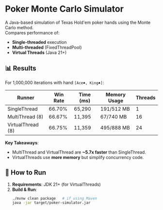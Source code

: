 # Poker Monte Carlo Simulator  

A Java-based simulation of Texas Hold'em poker hands using the Monte Carlo method.  
Compares performance of:  
- **Single-threaded** execution  
- **Multi-threaded** (FixedThreadPool)  
- **Virtual Threads** (Java 21+)  

## 📊 Results  
For 1,000,000 iterations with hand `[Ace♠, King♠]`:  

| Runner           | Win Rate | Time (ms) | Memory Usage | Threads |  
|------------------|----------|-----------|--------------|---------|  
| SingleThread     | 66.70%   | 65,290    | 191/512 MB   | 1       |  
| MultiThread (8)  | 66.67%   | 11,395    | 67/740 MB    | 16      |  
| VirtualThread (8)| 66.75%   | 11,359    | 495/888 MB   | 24      |  

**Key Takeaways**:  
- MultiThread and VirtualThread are **~5.7x faster** than SingleThread.  
- VirtualThreads use **more memory** but simplify concurrency code.  

## 🚀 How to Run  
1. **Requirements**: JDK 21+ (for VirtualThreads)  
2. **Build & Run**:  
   ```bash
   ./mvnw clean package   # if using Maven
   java -jar target/poker-simulator.jar
